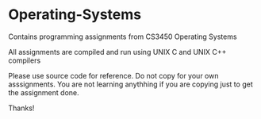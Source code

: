 # Operating-Systems
Contains programming assignments from CS3450 Operating Systems

All assignments are compiled and run using UNIX C and UNIX C++ compilers

Please use source code for reference. Do not copy for your own asssignments. You are not learning anythhing if you are copying just to get the assignment done.

Thanks!
